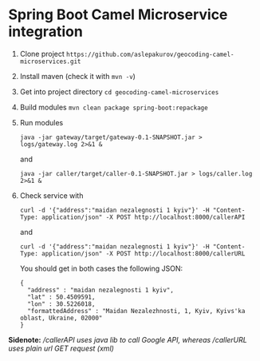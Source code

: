 # Spring Boot Camel Microservice integration


1. Clone project `https://github.com/aslepakurov/geocoding-camel-microservices.git`
2. Install maven (check it with `mvn -v`)
3. Get into project directory `cd geocoding-camel-microservices`
4. Build modules `mvn clean package spring-boot:repackage`
5. Run modules 

   `java -jar gateway/target/gateway-0.1-SNAPSHOT.jar > logs/gateway.log 2>&1 &` 

   and 

   `java -jar caller/target/caller-0.1-SNAPSHOT.jar > logs/caller.log 2>&1 &`

6. Check service with

   `curl -d '{"address":"maidan nezalegnosti 1 kyiv"}' -H "Content-Type: application/json" -X POST http://localhost:8000/callerAPI` 
   
   and
   
   `curl -d '{"address":"maidan nezalegnosti 1 kyiv"}' -H "Content-Type: application/json" -X POST http://localhost:8000/callerURL`

   You should get in both cases the following JSON:

   ```
   {
     "address" : "maidan nezalegnosti 1 kyiv",
     "lat" : 50.4509591,
     "lon" : 30.5226018,
     "formattedAddress" : "Maidan Nezalezhnosti, 1, Kyiv, Kyivs'ka oblast, Ukraine, 02000"
   }
   ```
   
**Sidenote:** */callerAPI uses java lib to call Google API, whereas /callerURL uses plain url GET request (xml)*
